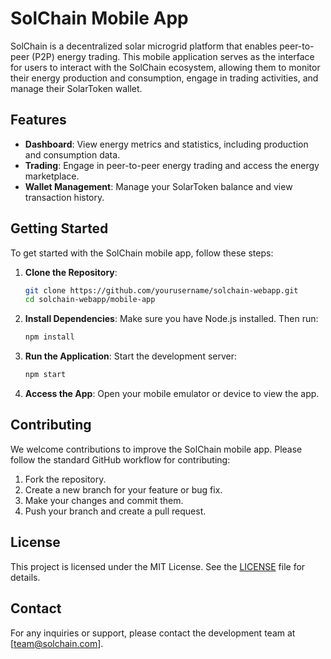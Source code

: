# SolChain Mobile App

SolChain is a decentralized solar microgrid platform that enables peer-to-peer (P2P) energy trading. This mobile application serves as the interface for users to interact with the SolChain ecosystem, allowing them to monitor their energy production and consumption, engage in trading activities, and manage their SolarToken wallet.

## Features

- **Dashboard**: View energy metrics and statistics, including production and consumption data.
- **Trading**: Engage in peer-to-peer energy trading and access the energy marketplace.
- **Wallet Management**: Manage your SolarToken balance and view transaction history.

## Getting Started

To get started with the SolChain mobile app, follow these steps:

1. **Clone the Repository**:
   ```bash
   git clone https://github.com/yourusername/solchain-webapp.git
   cd solchain-webapp/mobile-app
   ```

2. **Install Dependencies**:
   Make sure you have Node.js installed. Then run:
   ```bash
   npm install
   ```

3. **Run the Application**:
   Start the development server:
   ```bash
   npm start
   ```

4. **Access the App**:
   Open your mobile emulator or device to view the app.

## Contributing

We welcome contributions to improve the SolChain mobile app. Please follow the standard GitHub workflow for contributing:

1. Fork the repository.
2. Create a new branch for your feature or bug fix.
3. Make your changes and commit them.
4. Push your branch and create a pull request.

## License

This project is licensed under the MIT License. See the [LICENSE](LICENSE) file for details.

## Contact

For any inquiries or support, please contact the development team at [team@solchain.com].